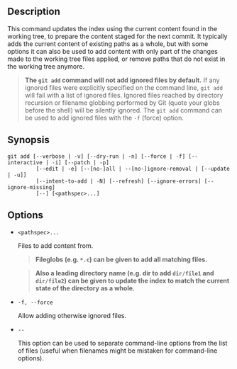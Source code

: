 ## Description

This command updates the index using the current content found in the working tree, to prepare the content staged for the next commit. It typically adds the current content of existing paths as a whole, but with some options it can also be used to add content with only part of the changes made to the working tree files applied, or remove paths that do not exist in the working tree anymore.

> **The `git add` command will not add ignored files by default.** If any ignored files were explicitly specified on the command line, `git add` will fail with a list of ignored files. Ignored files reached by directory recursion or filename globbing performed by Git (quote your globs before the shell) will be silently ignored. The `git add` command can be used to add ignored files with the `-f` (force) option.

## Synopsis

```
git add [--verbose | -v] [--dry-run | -n] [--force | -f] [--interactive | -i] [--patch | -p]
         [--edit | -e] [--[no-]all | --[no-]ignore-removal | [--update | -u]]
         [--intent-to-add | -N] [--refresh] [--ignore-errors] [--ignore-missing]
         [--] [<pathspec>...]
```

## Options

- `<pathspec>...`

    Files to add content from.
    
    > **Fileglobs (e.g. `*.c`) can be given to add all matching files.**
    
    > **Also a leading directory name (e.g. dir to add `dir/file1` and `dir/file2`) can be given to update the index to match the current state of the directory as a whole.**

- `-f, --force`

    Allow adding otherwise ignored files.

- `--`

    This option can be used to separate command-line options from the list of files (useful when filenames might be mistaken for command-line options).
